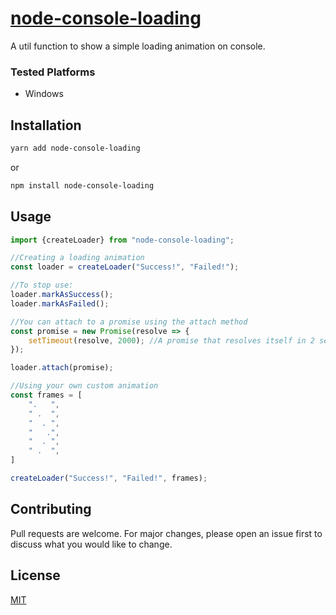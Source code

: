 
# [node-console-loading](https://www.npmjs.com/package/node-console-loading)

A util function to show a simple loading animation on console.

### Tested Platforms

- Windows

## Installation

```bash
yarn add node-console-loading
```

or

```bash
npm install node-console-loading
```

## Usage

```typescript
import {createLoader} from "node-console-loading";

//Creating a loading animation
const loader = createLoader("Success!", "Failed!");

//To stop use:
loader.markAsSuccess();
loader.markAsFailed();

//You can attach to a promise using the attach method
const promise = new Promise(resolve => {
    setTimeout(resolve, 2000); //A promise that resolves itself in 2 seconds
});

loader.attach(promise);

//Using your own custom animation
const frames = [
    ".   ",
    " .  ",
    "  . ",
    "   .",
    "  . ",
    " .  ",
]

createLoader("Success!", "Failed!", frames);
```

## Contributing

Pull requests are welcome. For major changes, please open an issue first to discuss what you would like to change.

## License

[MIT](https://choosealicense.com/licenses/mit/)
